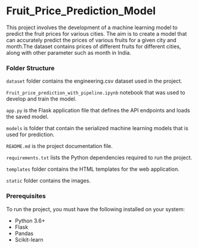 # Fruit_Price_Prediction_Model
This project involves the development of a machine learning model to predict the fruit prices for various cities. The aim is to create a model that can accurately predict the prices of various fruits for a given city and month.The dataset contains prices of different fruits for different cities, along with other parameter such as month in India.

### Folder Structure 

`dataset` folder contains the engineering.csv dataset used in the project.

`Fruit_price_prediction_with_pipeline.ipynb` notebook that was used to develop and train the model.

`app.py` is the Flask application file that defines the API endpoints and loads the saved model.

`models` is folder that contain the serialized machine learning models that is used for prediction.

`README.md` is the project documentation file.

`requirements.txt` lists the Python dependencies required to run the project.

`templates` folder contains the HTML templates for the web application.

`static` folder contains the images.


### Prerequisites

To run the project, you must have the following installed on your system:

* Python 3.6+
* Flask
* Pandas
* Scikit-learn
